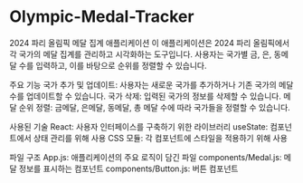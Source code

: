 # Olympic-Medal-Tracker

2024 파리 올림픽 메달 집계 애플리케이션
이 애플리케이션은 2024 파리 올림픽에서 각 국가의 메달 집계를 관리하고 시각화하는 도구입니다. 사용자는 국가별 금, 은, 동메달 수를 입력하고, 이를 바탕으로 순위를 정렬할 수 있습니다.

주요 기능
국가 추가 및 업데이트: 사용자는 새로운 국가를 추가하거나 기존 국가의 메달 수를 업데이트할 수 있습니다.
국가 삭제: 입력된 국가의 정보를 삭제할 수 있습니다.
메달 순위 정렬: 금메달, 은메달, 동메달, 총 메달 수에 따라 국가들을 정렬할 수 있습니다.

사용된 기술
React: 사용자 인터페이스를 구축하기 위한 라이브러리
useState: 컴포넌트에서 상태 관리를 위해 사용
CSS 모듈: 각 컴포넌트에 스타일을 적용하기 위해 사용

파일 구조
App.js: 애플리케이션의 주요 로직이 담긴 파일
components/Medal.js: 메달 정보를 표시하는 컴포넌트
components/Button.js: 버튼 컴포넌트
